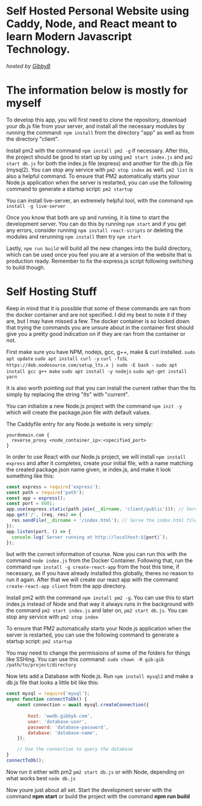 # Self Hosted Personal Website using Caddy, Node, and React meant to learn Modern Javascript Technology.
*hosted by [GibbyB](https://gibbyb.com)*

# The information below is mostly for myself

To develop this app, you will first need to clone the repository, download your db.js file from your server, and install all the necessary modules by running the command: ```npm install``` from the directory "app" as well as from the directory "client".


Install pm2 with the command ```npm install pm2 -g``` if necessary.
After this, the project should be good to start up by using  ```pm2 start index.js``` and ```pm2 start db.js``` for both the index.js file (express) and another for the db.js file (mysql2). You can stop any service with ```pm2 stop index``` as well. ``pm2 list`` is also a helpful command. To ensure that PM2 automatically starts your Node.js application when the server is restarted, you can use the following command to generate a startup script: ```pm2 startup``` 

You can install live-server, an extremely helpful tool, with the command ```npm install -g live-server```

Once you know that both are up and running, it is time to start the development server. You can do this by running ```npm start``` and if you get any errors, consider running ```npm install react-scripts``` or deleting the modules and rerunning ```npm install``` then try ```npm start```

Lastly, ```npm run build``` will build all the new changes into the build directory, which can be used once you feel you are at a version of the website that is production ready. Remember to fix the express.js script following switching to build though.



# Self Hosting Stuff

Keep in mind that it is possible that some of these commands are ran from the docker container and are not specified. I did my best to note it if they are, but I may have missed a few. The docker container is so locked down that trying the commands you are unsure about in the container first should give you a pretty good indication on if they are ran from the container or not.

First make sure you have NPM, nodejs, gcc, g++, make & curl installed. ```sudo apt update```  ```sudo apt install curl -y```  ```curl -fsSL https://deb.nodesource.com/setup_lts.x | sudo -E bash -```  ```sudo apt install gcc g++ make```  ```sudo apt install -y nodejs``` ```sudo apt-get install yarn```

It is also worth pointing out that you can install the current rather than the lts simply by replacing the string "*lts*" with "*current*".

You can initialize a new Node.js project with the command ```npm init -y``` which will create the package.json file with default values.

The Caddyfile entry for any Node.js website is very simply:

```Caddy
yourdomain.com {
  reverse_proxy <node_container_ip>:<specified_port>
}
```

In order to use React with our Node.js project, we will install ```npm install express``` and after it completes, create your initial file, with a name matching the created package.json name given, ie index.js, and make it look something like this:

```Javascript
const express = require('express');
const path = require('path');
const app = express();
const port = 8081;
app.use(express.static(path.join(__dirname, 'client/public'))); // Serve static files from the "public" directory
app.get('/', (req, res) => {
  res.sendFile(__dirname + '/index.html'); // Serve the index.html file on the root path
});
app.listen(port, () => {
  console.log(`Server running at http://localhost:${port}`);
});
```

but with the correct information of course. Now you can run this with the command ```node index.js``` from the Docker Container. Following that, run the command ```npm install -g create-react-app``` from the host this time, if necessary, as if you have already installed this globally, theres no reason to run it again. After that we will create our react app with the command ```create-react-app client``` from the app directory.

Install pm2 with the command ```npm install pm2 -g```. You can use this to start index.js instead of Node and that way it always runs in the background with the command ```pm2 start index.js``` and later on, ```pm2 start db.js```. You can stop any service with ```pm2 stop index```

To ensure that PM2 automatically starts your Node.js application when the server is restarted, you can use the following command to generate a startup script: ```pm2 startup```

You may need to change the permissions of some of the folders for things like SSHing. You can use this command: ```sudo chown -R gib:gib /path/to/project/directory```

Now lets add a Database with Node.js. Run ```npm install mysql2``` and make a db.js file that looks a little bit like this:

```Javascript
const mysql = require('mysql');
async function connectToDb() {
    const connection = await mysql.createConnection({
    
        host: 'wwdb.gibbyb.com',
        user: 'database-user',
        password: 'database-password',
        database: 'database-name',
    });

    // Use the connection to query the database
}
connectToDb();
```
Now run it either with pm2 ```pm2 start db.js``` or with Node, depending on what works best ```node db.js```

Now youre just about all set. Start the development server with the command **npm start** or build the project with the command **npm run build**
